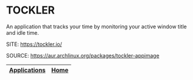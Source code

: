 # TOCKLER

 An application that tracks your time by monitoring your active window 
 title and idle time.

 SITE: https://tockler.io/

 SOURCE: https://aur.archlinux.org/packages/tockler-appimage

 | [Applications](https://portable-linux-apps.github.io/apps.html) | [Home](https://portable-linux-apps.github.io)
 | --- | --- |
